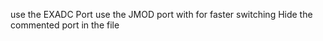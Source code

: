 use the EXADC Port use the JMOD port with for faster switching
Hide the commented port in the file


